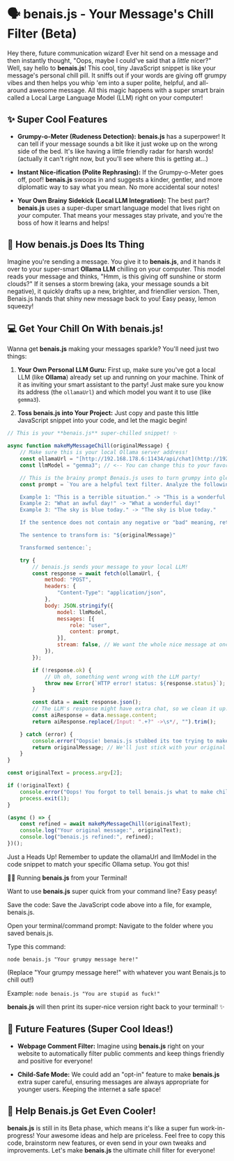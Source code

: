 # 🗣️ **benais.js** - Your Message's Chill Filter (Beta)

Hey there, future communication wizard! Ever hit send on a message and then instantly thought, "Oops, maybe I could've said that a *little* nicer?" Well, say hello to **benais.js**! This cool, tiny JavaScript snippet is like your message's personal chill pill. It sniffs out if your words are giving off grumpy vibes and then helps you whip 'em into a super polite, helpful, and all-around awesome message. All this magic happens with a super smart brain called a Local Large Language Model (LLM) right on your computer!

## ✨ Super Cool Features

* **Grumpy-o-Meter (Rudeness Detection):** **benais.js** has a superpower! It can tell if your message sounds a bit like it just woke up on the wrong side of the bed. It's like having a little friendly radar for harsh words! (actually it can't right now, but you'll see where this is getting at...)

* **Instant Nice-ification (Polite Rephrasing):** If the Grumpy-o-Meter goes off, poof! **benais.js** swoops in and suggests a kinder, gentler, and more diplomatic way to say what you mean. No more accidental sour notes!

* **Your Own Brainy Sidekick (Local LLM Integration):** The best part? **benais.js** uses a super-duper smart language model that lives right on *your* computer. That means your messages stay private, and you're the boss of how it learns and helps!

## 🚀 How **benais.js** Does Its Thing

Imagine you're sending a message. You give it to **benais.js**, and it hands it over to your super-smart **Ollama LLM** chilling on your computer. This model reads your message and thinks, "Hmm, is this giving off sunshine or storm clouds?" If it senses a storm brewing (aka, your message sounds a bit negative), it quickly drafts up a new, brighter, and friendlier version. Then, Benais.js hands that shiny new message back to you! Easy peasy, lemon squeezy!

## 💻 Get Your Chill On With **benais.js**!

Wanna get **benais.js** making your messages sparkle? You'll need just two things:

1.  **Your Own Personal LLM Guru:** First up, make sure you've got a local LLM (like **Ollama**) already set up and running on your machine. Think of it as inviting your smart assistant to the party! Just make sure you know its address (the `ollamaUrl`) and which model you want it to use (like `gemma3`).

2.  **Toss **benais.js** into Your Project:** Just copy and paste this little JavaScript snippet into your code, and let the magic begin!

```javascript
// This is your **benais.js** super-chilled snippet! ✨

async function makeMyMessageChill(originalMessage) {
    // Make sure this is your local Ollama server address!
    const ollamaUrl = "[http://192.168.178.6:11434/api/chat](http://192.168.178.6:11434/api/chat)"; // <-- IMPORTANT: Change this if yours is different!
    const llmModel = "gemma3"; // <-- You can change this to your favorite model!

    // This is the brainy prompt Benais.js uses to turn grumpy into gleeful!
    const prompt = `You are a helpful text filter. Analyze the following sentence and determine if it contains any negative or "bad" meaning. If it does, rewrite the sentence to have a positive, opposite meaning. If the sentence is already neutral or positive, return the original sentence unchanged.

    Example 1: "This is a terrible situation." -> "This is a wonderful situation."
    Example 2: "What an awful day!" -> "What a wonderful day!"
    Example 3: "The sky is blue today." -> "The sky is blue today."

    If the sentence does not contain any negative or "bad" meaning, return the original sentence unchanged.

    The sentence to transform is: "${originalMessage}"

    Transformed sentence:`;

    try {
        // benais.js sends your message to your local LLM!
        const response = await fetch(ollamaUrl, {
            method: "POST",
            headers: {
                "Content-Type": "application/json",
            },
            body: JSON.stringify({
                model: llmModel,
                messages: [{
                    role: "user",
                    content: prompt,
                }],
                stream: false, // We want the whole nice message at once!
            }),
        });

        if (!response.ok) {
            // Uh oh, something went wrong with the LLM party!
            throw new Error(`HTTP error! status: ${response.status}`);
        }

        const data = await response.json();
        // The LLM's response might have extra chat, so we clean it up!
        const aiResponse = data.message.content;
        return aiResponse.replace(/Input: ".+?" ->\s*/, "").trim();

    } catch (error) {
        console.error("Oopsie! benais.js stubbed its toe trying to make your message chill:", error);
        return originalMessage; // We'll just stick with your original message if things go sideways.
    }
}

const originalText = process.argv[2];

if (!originalText) {
    console.error("Oops! You forgot to tell benais.js what to make chill. Try again like this: node YOUR_FILE_NAME.js 'your grumpy message'");
    process.exit(1);
}

(async () => {
    const refined = await makeMyMessageChill(originalText);
    console.log("Your original message:", originalText);
    console.log("benais.js refined:", refined);
})();
```

Just a Heads Up! Remember to update the ollamaUrl and llmModel in the code snippet to match your specific Ollama setup. You got this!

🏃‍♀️ Running **benais.js** from your Terminal!

Want to use **benais.js** super quick from your command line? Easy peasy!

  Save the code: Save the JavaScript code above into a file, for example, benais.js.

  Open your terminal/command prompt: Navigate to the folder where you saved benais.js.

  Type this command:

    node benais.js "Your grumpy message here!"

  (Replace "Your grumpy message here!" with whatever you want Benais.js to chill out!)

Example:
```node benais.js "You are stupid as fuck!"```

  **benais.js** will then print its super-nice version right back to your terminal! ✨

## 🔮 Future Features (Super Cool Ideas!)

  * **Webpage Comment Filter:** Imagine using **benais.js** right on your website to automatically filter public comments and keep things friendly and positive for everyone!

  * **Child-Safe Mode:** We could add an "opt-in" feature to make **benais.js** extra super careful, ensuring messages are always appropriate for younger users. Keeping the internet a safe space!

## 🤝 Help Benais.js Get Even Cooler!

**benais.js** is still in its Beta phase, which means it's like a super fun work-in-progress! Your awesome ideas and help are priceless. Feel free to copy this code, brainstorm new features, or even send in your own tweaks and improvements. Let's make **benais.js** the ultimate chill filter for everyone!

